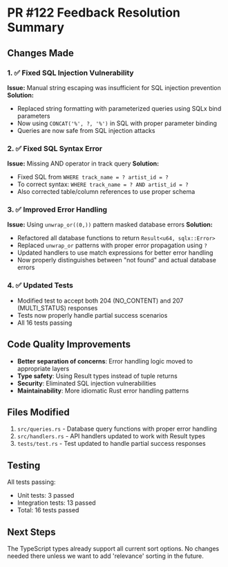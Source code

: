 # PR #122 Feedback Resolution Summary

## Changes Made

### 1. ✅ Fixed SQL Injection Vulnerability

**Issue:** Manual string escaping was insufficient for SQL injection prevention
**Solution:**

- Replaced string formatting with parameterized queries using SQLx bind parameters
- Now using `CONCAT('%', ?, '%')` in SQL with proper parameter binding
- Queries are now safe from SQL injection attacks

### 2. ✅ Fixed SQL Syntax Error

**Issue:** Missing AND operator in track query
**Solution:**

- Fixed SQL from `WHERE track_name = ? artist_id = ?`
- To correct syntax: `WHERE track_name = ? AND artist_id = ?`
- Also corrected table/column references to use proper schema

### 3. ✅ Improved Error Handling

**Issue:** Using `unwrap_or((0,))` pattern masked database errors
**Solution:**

- Refactored all database functions to return `Result<u64, sqlx::Error>`
- Replaced `unwrap_or` patterns with proper error propagation using `?`
- Updated handlers to use match expressions for better error handling
- Now properly distinguishes between "not found" and actual database errors

### 4. ✅ Updated Tests

- Modified test to accept both 204 (NO_CONTENT) and 207 (MULTI_STATUS) responses
- Tests now properly handle partial success scenarios
- All 16 tests passing

## Code Quality Improvements

- **Better separation of concerns**: Error handling logic moved to appropriate layers
- **Type safety**: Using Result types instead of tuple returns
- **Security**: Eliminated SQL injection vulnerabilities
- **Maintainability**: More idiomatic Rust error handling patterns

## Files Modified

1. `src/queries.rs` - Database query functions with proper error handling
2. `src/handlers.rs` - API handlers updated to work with Result types
3. `tests/test.rs` - Test updated to handle partial success responses

## Testing

All tests passing:

- Unit tests: 3 passed
- Integration tests: 13 passed
- Total: 16 tests passed

## Next Steps

The TypeScript types already support all current sort options. No changes needed there unless we want to add 'relevance' sorting in the future.
